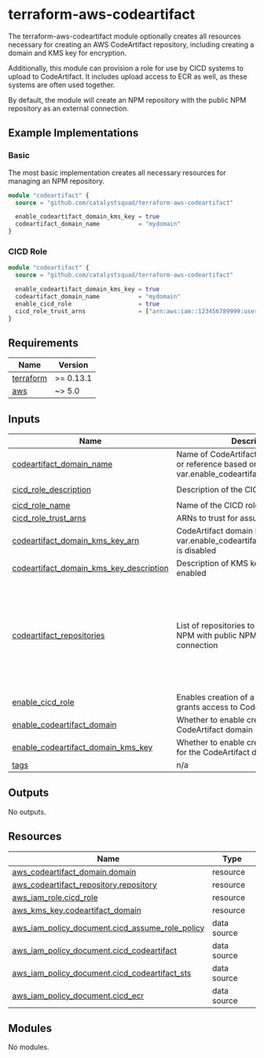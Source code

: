 # terraform-aws-codeartifact

The terraform-aws-codeartifact module optionally creates all resources
necessary for creating an AWS CodeArtifact repository, including creating a
domain and KMS key for encryption.

Additionally, this module can provision a role for use by CICD systems to
upload to CodeArtifact. It includes upload access to ECR as well, as these
systems are often used together.

By default, the module will create an NPM repository with the public NPM
repository as an external connection.


## Example Implementations

### Basic

The most basic implementation creates all necessary resources for managing an
NPM repository.
```terraform
module "codeartifact" {
  source = "github.com/catalystsquad/terraform-aws-codeartifact"

  enable_codeartifact_domain_kms_key = true
  codeartifact_domain_name           = "mydomain"
}
```

### CICD Role

```terraform
module "codeartifact" {
  source = "github.com/catalystsquad/terraform-aws-codeartifact"

  enable_codeartifact_domain_kms_key = true
  codeartifact_domain_name           = "mydomain"
  enable_cicd_role                   = true
  cicd_role_trust_arns               = ["arn:aws:iam::123456789999:user/my-cicd-user"]
}

```

<!-- BEGIN_TF_DOCS -->
## Requirements

| Name | Version |
|------|---------|
| <a name="requirement_terraform"></a> [terraform](#requirement\_terraform) | >= 0.13.1 |
| <a name="requirement_aws"></a> [aws](#requirement\_aws) | ~> 5.0 |

## Inputs

| Name | Description | Type | Default | Required |
|------|-------------|------|---------|:--------:|
| <a name="input_codeartifact_domain_name"></a> [codeartifact\_domain\_name](#input\_codeartifact\_domain\_name) | Name of CodeArtifact domain to create or reference based on var.enable\_codeartifact\_domain | `string` | n/a | yes |
| <a name="input_cicd_role_description"></a> [cicd\_role\_description](#input\_cicd\_role\_description) | Description of the CICD role to create | `string` | `"Role assumed by CICD pipelines"` | no |
| <a name="input_cicd_role_name"></a> [cicd\_role\_name](#input\_cicd\_role\_name) | Name of the CICD role to create | `string` | `"cicd"` | no |
| <a name="input_cicd_role_trust_arns"></a> [cicd\_role\_trust\_arns](#input\_cicd\_role\_trust\_arns) | ARNs to trust for assume role | `list(string)` | `[]` | no |
| <a name="input_codeartifact_domain_kms_key_arn"></a> [codeartifact\_domain\_kms\_key\_arn](#input\_codeartifact\_domain\_kms\_key\_arn) | CodeArtifact domain KMS key to use if var.enable\_codeartifact\_domain\_kms\_key is disabled | `string` | `null` | no |
| <a name="input_codeartifact_domain_kms_key_description"></a> [codeartifact\_domain\_kms\_key\_description](#input\_codeartifact\_domain\_kms\_key\_description) | Description of KMS key to create if enabled | `string` | `""` | no |
| <a name="input_codeartifact_repositories"></a> [codeartifact\_repositories](#input\_codeartifact\_repositories) | List of repositories to create. Defaults to NPM with public NPM external connection | <pre>list(object({<br>    name        = string<br>    description = string<br>    external_connections = list(object({<br>      external_connection_name = string<br>    }))<br>  }))</pre> | <pre>[<br>  {<br>    "description": "NPM repository",<br>    "external_connections": [<br>      {<br>        "external_connection_name": "public:npmjs"<br>      }<br>    ],<br>    "name": "npm"<br>  }<br>]</pre> | no |
| <a name="input_enable_cicd_role"></a> [enable\_cicd\_role](#input\_enable\_cicd\_role) | Enables creation of a CICD role which grants access to Code Artifact and ECR | `bool` | `false` | no |
| <a name="input_enable_codeartifact_domain"></a> [enable\_codeartifact\_domain](#input\_enable\_codeartifact\_domain) | Whether to enable creation of a CodeArtifact domain | `bool` | `true` | no |
| <a name="input_enable_codeartifact_domain_kms_key"></a> [enable\_codeartifact\_domain\_kms\_key](#input\_enable\_codeartifact\_domain\_kms\_key) | Whether to enable creation of a KMS key for the CodeArtifact domain | `bool` | `false` | no |
| <a name="input_tags"></a> [tags](#input\_tags) | n/a | `map(string)` | `{}` | no |

## Outputs

No outputs.

## Resources

| Name | Type |
|------|------|
| [aws_codeartifact_domain.domain](https://registry.terraform.io/providers/hashicorp/aws/latest/docs/resources/codeartifact_domain) | resource |
| [aws_codeartifact_repository.repository](https://registry.terraform.io/providers/hashicorp/aws/latest/docs/resources/codeartifact_repository) | resource |
| [aws_iam_role.cicd_role](https://registry.terraform.io/providers/hashicorp/aws/latest/docs/resources/iam_role) | resource |
| [aws_kms_key.codeartifact_domain](https://registry.terraform.io/providers/hashicorp/aws/latest/docs/resources/kms_key) | resource |
| [aws_iam_policy_document.cicd_assume_role_policy](https://registry.terraform.io/providers/hashicorp/aws/latest/docs/data-sources/iam_policy_document) | data source |
| [aws_iam_policy_document.cicd_codeartifact](https://registry.terraform.io/providers/hashicorp/aws/latest/docs/data-sources/iam_policy_document) | data source |
| [aws_iam_policy_document.cicd_codeartifact_sts](https://registry.terraform.io/providers/hashicorp/aws/latest/docs/data-sources/iam_policy_document) | data source |
| [aws_iam_policy_document.cicd_ecr](https://registry.terraform.io/providers/hashicorp/aws/latest/docs/data-sources/iam_policy_document) | data source |

## Modules

No modules.
<!-- END_TF_DOCS -->
